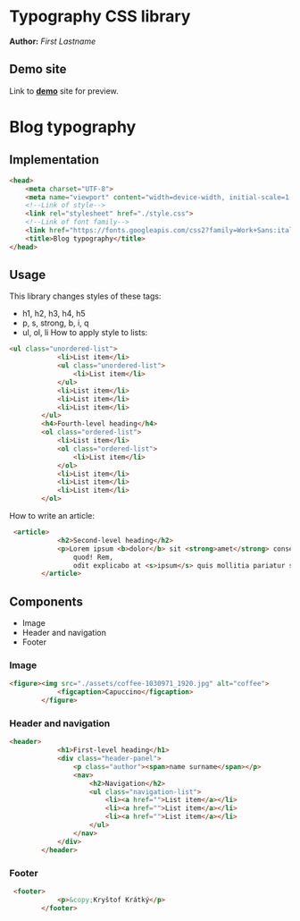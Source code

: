 # Typography CSS library
**Author:** *First Lastname*
## Demo site
Link to **[demo](http://www.github.io)** site for preview.
# Blog typography
## Implementation
```html
<head>
    <meta charset="UTF-8">
    <meta name="viewport" content="width=device-width, initial-scale=1.0">
    <!--Link of style-->
    <link rel="stylesheet" href="./style.css">
    <!--Link of font family-->
    <link href="https://fonts.googleapis.com/css2?family=Work+Sans:ital@0;1&display=swap" rel="stylesheet">
    <title>Blog typography</title>
</head>
```
## Usage
This library changes styles of these tags:
* h1, h2, h3, h4, h5
* p, s, strong, b, i, q
* ul, ol, li
How to apply style to lists:
```html
<ul class="unordered-list">
            <li>List item</li>
            <ul class="unordered-list">
                <li>List item</li>
            </ul>
            <li>List item</li>
            <li>List item</li>
            <li>List item</li>
        </ul>
        <h4>Fourth-level heading</h4>
        <ol class="ordered-list">
            <li>List item</li>
            <ol class="ordered-list">
                <li>List item</li>
            </ol>
            <li>List item</li>
            <li>List item</li>
            <li>List item</li>
        </ol>
```
How to write an article:
```html
 <article>
            <h2>Second-level heading</h2>
            <p>Lorem ipsum <b>dolor</b> sit <strong>amet</strong> consectetur adipisicing elit. <i>Quisquam iure</i>, sed velit magni magnam modi
                quod! Rem,
                odit explicabo at <s>ipsum</s> quis mollitia pariatur sapiente, odio impedit voluptate et tempore!</p>
        </article>
```
## Components
* Image
* Header and navigation
* Footer
### Image
```html
<figure><img src="./assets/coffee-1030971_1920.jpg" alt="coffee">
            <figcaption>Capuccino</figcaption>
        </figure>
```
### Header and navigation
```html
<header>
            <h1>First-level heading</h1>
            <div class="header-panel">
                <p class="author"><span>name surname</span></p>
                <nav>
                    <h2>Navigation</h2>
                    <ul class="navigation-list">
                        <li><a href="">List item</a></li>
                        <li><a href="">List item</a></li>
                        <li><a href="">List item</a></li>
                    </ul>
                </nav>
            </div>
        </header>
```
### Footer
```html
 <footer>
            <p>&copy;Kryštof Krátký</p>
        </footer>
```